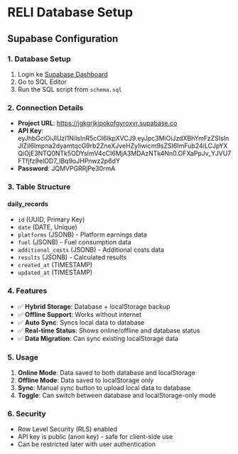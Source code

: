 # RELI Database Setup

## Supabase Configuration

### 1. Database Setup

1. Login ke [Supabase Dashboard](https://supabase.com/dashboard/project/jgkgrjkjpokofgyroxvr)
2. Go to SQL Editor
3. Run the SQL script from `schema.sql`

### 2. Connection Details

- **Project URL**: https://jgkgrjkjpokofgyroxvr.supabase.co
- **API Key**: eyJhbGciOiJIUzI1NiIsInR5cCI6IkpXVCJ9.eyJpc3MiOiJzdXBhYmFzZSIsInJlZiI6Impna2dyamtqcG9rb2ZneXJveHZyIiwicm9sZSI6ImFub24iLCJpYXQiOjE3NTQ0NTk5ODYsImV4cCI6MjA3MDAzNTk4Nn0.OFXaPpJv_YJVU7FTfjfz9elOD7_IBq9oJHPnwz2p6dY
- **Password**: JQMVPGRRjPe30rmA

### 3. Table Structure

#### daily_records

- `id` (UUID, Primary Key)
- `date` (DATE, Unique)
- `platforms` (JSONB) - Platform earnings data
- `fuel` (JSONB) - Fuel consumption data
- `additional_costs` (JSONB) - Additional costs data
- `results` (JSONB) - Calculated results
- `created_at` (TIMESTAMP)
- `updated_at` (TIMESTAMP)

### 4. Features

- ✅ **Hybrid Storage**: Database + localStorage backup
- ✅ **Offline Support**: Works without internet
- ✅ **Auto Sync**: Syncs local data to database
- ✅ **Real-time Status**: Shows online/offline and database status
- ✅ **Data Migration**: Can sync existing localStorage data

### 5. Usage

1. **Online Mode**: Data saved to both database and localStorage
2. **Offline Mode**: Data saved to localStorage only
3. **Sync**: Manual sync button to upload local data to database
4. **Toggle**: Can switch between database and localStorage-only mode

### 6. Security

- Row Level Security (RLS) enabled
- API key is public (anon key) - safe for client-side use
- Can be restricted later with user authentication
